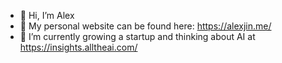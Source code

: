 - 👋 Hi, I’m Alex
- 🔗 My personal website can be found here: https://alexjin.me/
- 🌱 I’m currently growing a startup and thinking about AI at https://insights.alltheai.com/
